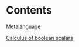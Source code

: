 # Contents

[Metalanguage](https://github.com/eeoam/programming-methodology/blob/master/metalanguage.lagda)

[Calculus of boolean scalars](https://github.com/eeoam/programming-methodology/blob/master/boolean.lagda)

